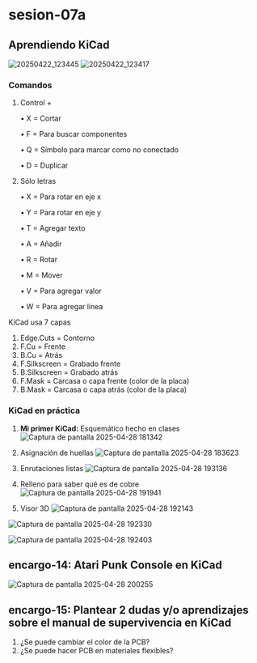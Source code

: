 # sesion-07a

## Aprendiendo KiCad

![20250422_123445](https://github.com/user-attachments/assets/047e6d9a-ef02-4c7f-8f4d-fcf7a49c621c)
![20250422_123417](https://github.com/user-attachments/assets/cbc818cf-fffe-43c9-8f43-294954b5cd73)

### Comandos

  1. Control +

     • X = Cortar

     • F = Para buscar componentes

     • Q = Símbolo para marcar como no conectado

     • D = Duplicar

  2. Sólo letras

     • X = Para rotar en eje x

     • Y = Para rotar en eje y

     • T = Agregar texto

     • A = Añadir

     • R = Rotar

     • M = Mover

     • V = Para agregar valor

     • W = Para agregar línea

KiCad usa 7 capas

1. Edge.Cuts = Contorno
2. F.Cu = Frente
3. B.Cu = Atrás
4. F.Silkscreen = Grabado frente
5. B.Silkscreen = Grabado atrás
6. F.Mask = Carcasa o capa frente (color de la placa)
7. B.Mask = Carcasa o capa atrás (color de la placa)

### KiCad en práctica

1. **Mi primer KiCad:** Esquemático hecho en clases
![Captura de pantalla 2025-04-28 181342](https://github.com/user-attachments/assets/a24ebb27-ebb5-46ab-832b-b4f03a9ebd39)

1. Asignación de huellas
![Captura de pantalla 2025-04-28 183623](https://github.com/user-attachments/assets/017b8224-bcad-4818-b7d8-35e954cd3cce)

1. Enrutaciones listas
![Captura de pantalla 2025-04-28 193136](https://github.com/user-attachments/assets/815a686b-e225-424b-804e-a503ff2b6dfd)

1. Relleno para saber qué es de cobre
![Captura de pantalla 2025-04-28 191941](https://github.com/user-attachments/assets/9938a903-3327-4669-87b2-9620283feb89)

1. Visor 3D
![Captura de pantalla 2025-04-28 192143](https://github.com/user-attachments/assets/3a9634c5-07a9-4727-8072-0dbb6bf71e86)

![Captura de pantalla 2025-04-28 192330](https://github.com/user-attachments/assets/5f609c8e-8c7e-4354-a477-e4d4a012bcca)

![Captura de pantalla 2025-04-28 192403](https://github.com/user-attachments/assets/1ea0aae9-3d09-4830-b5ee-249ace23702c)

## encargo-14: Atari Punk Console en KiCad

![Captura de pantalla 2025-04-28 200255](https://github.com/user-attachments/assets/76fd99cb-483b-4128-91c0-cea343469708)

## encargo-15: Plantear 2 dudas y/o aprendizajes sobre el manual de supervivencia en KiCad

1. ¿Se puede cambiar el color de la PCB?
2. ¿Se puede hacer PCB en materiales flexibles?
